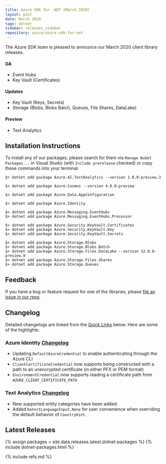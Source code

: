 ```yaml
---
title: Azure SDK for .NET (March 2020)
layout: post
date: March 2020
tags: dotnet
sidebar: releases_sidebar
repository: azure/azure-sdk-for-net
---
```


The Azure SDK team is pleased to announce our March 2020 client library releases.

#### GA

- Event Hubs
- Key Vault (Certificates)

#### Updates

- Key Vault (Keys, Secrets)
- Storage (Blobs, Blobs Batch, Queues, File Shares, DataLake)

#### Preview

- Text Analytics

## Installation Instructions

To install any of our packages, please search for them via `Manage NuGet Packages...` in Visual Studio (with `Include prerelease` checked) or copy these commands into your terminal:

    $> dotnet add package Azure.AI.TextAnalytics --version 1.0.0-preview.3

    $> dotnet add package Azure.Cosmos --version 4.0.0-preview

    $> dotnet add package Azure.Data.AppConfiguration

    $> dotnet add package Azure.Identity

    $> dotnet add package Azure.Messaging.EventHubs
    $> dotnet add package Azure.Messaging.EventHubs.Processor

    $> dotnet add package Azure.Security.KeyVault.Certificates
    $> dotnet add package Azure.Security.KeyVault.Key
    $> dotnet add package Azure.Security.KeyVault.Secrets

    $> dotnet add package Azure.Storage.Blobs
    $> dotnet add package Azure.Storage.Blobs.Batch
    $> dotnet add package Azure.Storage.Files.DataLake --version 12.0.0-preview.9
    $> dotnet add package Azure.Storage.Files.Shares
    $> dotnet add package Azure.Storage.Queues

## Feedback

If you have a bug or feature request for one of the libraries, please [file an issue in our repo](https://github.com/Azure/azure-sdk-for-net/issues/new/choose).

## Changelog

Detailed changelogs are linked from the [Quick Links](#quick-links) below. Here are some of the highlights:

### Azure Identity [Changelog](https://github.com/Azure/azure-sdk-for-net/blob/master/sdk/identity/Azure.Identity/CHANGELOG.md#120-preview1)
- Updating `DefaultAzureCredential` to enable authenticating through the Azure CLI
- `ClientCertificateCredential` now supports being constructed with a path to an unencrypted certificate (in either PFX or PEM format)
- `EnvironmentCredential` now supports reading a certificate path from `AZURE_CLIENT_CERTIFICATE_PATH`

### Text Analytics [Changelog](https://github.com/Azure/azure-sdk-for-net/blob/master/sdk/textanalytics/Azure.AI.TextAnalytics/CHANGELOG.md#100-preview3-2020-03-10)
- New supported entity categories have been added.
- Added `DetectLanguageInput.None` for user convenience when overriding the default behavior of `CountryHint`.

## Latest Releases

{% assign packages = site.data.releases.latest.dotnet-packages %}
{% include dotnet-packages.html %}

{% include refs.md %}
